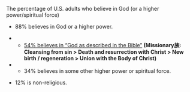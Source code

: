 The percentage of U.S. adults who believe in God (or a higher power/spiritual force)

* 88% believes in God or a higher power. 

* * <u>54% believes in “God as described in the Bible”</u> **(Missionary族: Cleansing from sin > Death and resurrection with Christ > New birth / regeneration > Union with the Body of Christ)**
* * 34% believes in some other higher power or spiritual force.

* 12% is non-religious.
